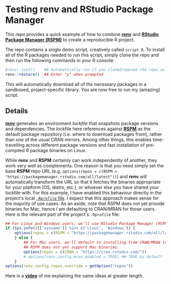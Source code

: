 # Testing renv and RStudio Package Manager

This repo provides a quick example of how to combine [**renv**](https://rstudio.github.io/renv/) and [**RStudio Package Manager (RSPM)**](https://packagemanager.rstudio.com/) to create a reproducible R project.

The repo contains a single demo script, creatively called `script.R`. To install all of the R packages needed to run this script, simply clone the repo and then run the following commands in your R console:

```r
#renv::init()    ## Automatically run if you cloned/opened the repo as an RStudio project
renv::restore()  ## Enter "y" when prompted
```
This will automatically download all of the necessary packages in a sandboxed, project-specific library. You are now free to run my (amazing) script.

## Details

[**renv**](https://rstudio.github.io/renv/) generates an environment *lockfile* that snapshots package versions and dependencies. The lockfile here references against [**RSPM**](https://packagemanager.rstudio.com/) as the default package repository (i.e. where to download packages from), rather than one of the usual CRAN mirrors. Among other things, this enables time-travelling across different package versions and fast installation of pre-compiled R package binaries on Linux. 

While **renv** and **RSPM** certainly can work independently of another, they work very well as complements. One reason is that you need simply set the base **RSPM** repo URL (e.g. `options(repos = c(RSPM = "https://packagemanager.rstudio.com/all/latest"))`) and **renv** will automatically transform the URL so that it fetches the binaries appropriate for your platform (OS, distro, etc.), or whoever else you have shared your lockfile with. For this example, I have enabled this behaviour directly in the project's local [`.Rprofile` file](https://github.com/grantmcdermott/renv-rspm/blob/master/.Rprofile). I expect that this approach makes sense for the majority of use cases. As an aside, note that RSPM does not yet provide binaries for Mac, hence I am defaulting to CRAN/MRAN for those users. Here is the relevant part of the project's `.Rprofile` file:

```r
## For Linux and Windows users, we'll use RStudio Package Manager (RSPM).
if (Sys.info()[['sysname']] %in% c('Linux', 'Windows')) {
	options(repos = c(RSPM = "https://packagemanager.rstudio.com/all/latest"))
	} else {
		## For Mac users, we'll default to installing from CRAN/MRAN instead, since
		## RSPM does not yet support Mac binaries.
		options(repos = c(CRAN = "https://cran.rstudio.com/"))
		# options(renv.config.mran.enabled = TRUE) ## TRUE by default
	}
options(renv.config.repos.override = getOption("repos"))
```

Here is a [**video**](https://www.periscope.tv/grant_mcdermott/1lPJqLjlVAAGb) of me explaining the same ideas at greater length.
